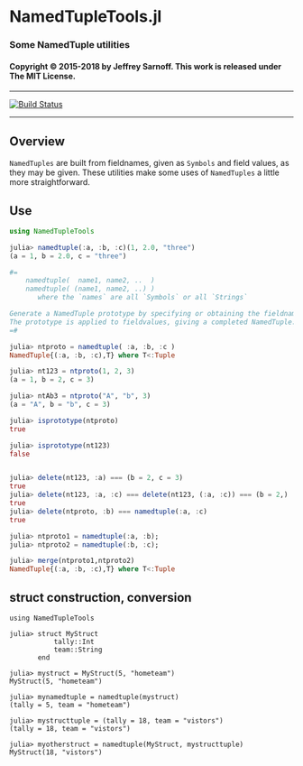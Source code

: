# NamedTupleTools.jl
### Some NamedTuple utilities


#### Copyright © 2015-2018 by Jeffrey Sarnoff. This work is released under The MIT License.

-----


[![Build Status](https://travis-ci.org/JeffreySarnoff/NamedTupleTools.jl.svg?branch=master)](https://travis-ci.org/JeffreySarnoff/NamedTupleTools.jl)

-----

## Overview

`NamedTuples` are built from fieldnames, given as `Symbols` and field values, as they may be given.
These utilities make some uses of `NamedTuples` a little more straightforward.  

## Use
```julia
using NamedTupleTools

julia> namedtuple(:a, :b, :c)(1, 2.0, "three")
(a = 1, b = 2.0, c = "three")

#=
    namedtuple(  name1, name2, ..  )
    namedtuple( (name1, name2, ..) )
       where the `names` are all `Symbols` or all `Strings`

Generate a NamedTuple prototype by specifying or obtaining the fieldnames.
The prototype is applied to fieldvalues, giving a completed NamedTuple.
=#

julia> ntproto = namedtuple( :a, :b, :c )
NamedTuple{(:a, :b, :c),T} where T<:Tuple

julia> nt123 = ntproto(1, 2, 3)
(a = 1, b = 2, c = 3)

julia> ntAb3 = ntproto("A", "b", 3)
(a = "A", b = "b", c = 3)

julia> isprototype(ntproto)
true

julia> isprototype(nt123)
false


julia> delete(nt123, :a) === (b = 2, c = 3)
true
julia> delete(nt123, :a, :c) === delete(nt123, (:a, :c)) === (b = 2,)
true
julia> delete(ntproto, :b) === namedtuple(:a, :c)
true

julia> ntproto1 = namedtuple(:a, :b);
julia> ntproto2 = namedtuple(:b, :c);

julia> merge(ntproto1,ntproto2)
NamedTuple{(:a, :b, :c),T} where T<:Tuple
```

## struct construction, conversion
```
using NamedTupleTools

julia> struct MyStruct
           tally::Int
           team::String
       end

julia> mystruct = MyStruct(5, "hometeam")
MyStruct(5, "hometeam")

julia> mynamedtuple = namedtuple(mystruct)
(tally = 5, team = "hometeam")

julia> mystructtuple = (tally = 18, team = "vistors")
(tally = 18, team = "vistors")

julia> myotherstruct = namedtuple(MyStruct, mystructtuple)
MyStruct(18, "vistors")
```
